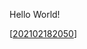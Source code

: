 Hello World! 

[[202102182050]]

[//begin]: # "Autogenerated link references for markdown compatibility"
[202102182050]: 202102182050 "202102182050"
[//end]: # "Autogenerated link references"